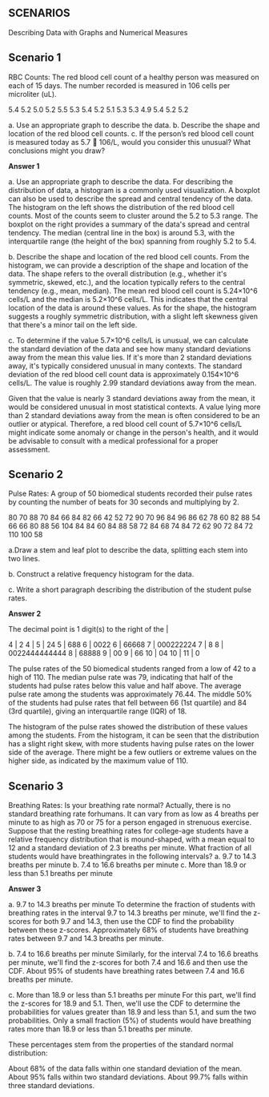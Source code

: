 ## SCENARIOS
Describing Data with Graphs and Numerical Measures

## Scenario 1

RBC Counts: The red blood cell count
of a healthy person was measured on each of
15 days. The number recorded is measured in 106 cells
per microliter (uL).

5.4 5.2 5.0 5.2 5.5
5.3 5.4 5.2 5.1 5.3
5.3 4.9 5.4 5.2 5.2

a. Use an appropriate graph to describe the data.
b. Describe the shape and location of the red blood cell
counts.
c. If the person’s red blood cell count is measured
today as 5.7  106/L, would you consider
this unusual? What conclusions might you
draw?

**Answer 1**

a. Use an appropriate graph to describe the data.
For describing the distribution of data, a histogram is a commonly used visualization. A boxplot can also be used to describe the spread and central tendency of the data.
The histogram on the left shows the distribution of the red blood cell counts. Most of the counts seem to cluster around the 5.2 to 5.3 range. The boxplot on the right provides a summary of the data's spread and central tendency. 
The median (central line in the box) is around 5.3, with the interquartile range (the height of the box) spanning from roughly 5.2 to 5.4.

b. Describe the shape and location of the red blood cell counts.
From the histogram, we can provide a description of the shape and location of the data. The shape refers to the overall distribution (e.g., whether it's symmetric, skewed, etc.), and the location typically refers to the central tendency (e.g., mean, median).
The mean red blood cell count is 5.24×10^6 cells/L and the median is 5.2×10^6 cells/L. This indicates that the central location of the data is around these values.
As for the shape, the histogram suggests a roughly symmetric distribution, with a slight left skewness given that there's a minor tail on the left side.

c. To determine if the value 5.7×10^6 cells/L is unusual, we can calculate the standard deviation of the data and see how many standard deviations away from the mean this value lies. 
If it's more than 2 standard deviations away, it's typically considered unusual in many contexts.
The standard deviation of the red blood cell count data is approximately 0.154×10^6 cells/L. The value is roughly 2.99 standard deviations away from the mean.

Given that the value is nearly 3 standard deviations away from the mean, it would be considered unusual in most statistical contexts. 
A value lying more than 2 standard deviations away from the mean is often considered to be an outlier or atypical. Therefore, a red blood cell count of 5.7×10^6 cells/L 
might indicate some anomaly or change in the person's health, and it would be advisable to consult with a medical professional for a proper assessment.​

## Scenario 2

Pulse Rates: A group of 50 biomedical
students recorded their pulse rates by
counting the number of beats for 30 seconds and
multiplying by 2.

80 70 88 70 84 66 84 82 66 42
52 72 90 70 96 84 96 86 62 78
60 82 88 54 66 66 80 88 56 104
84 84 60 84 88 58 72 84 68 74
84 72 62 90 72 84 72 110 100 58

a.Draw a stem and leaf plot to describe the data,
splitting each stem into two lines.

b. Construct a relative frequency histogram for the
data.

c. Write a short paragraph describing the distribution
of the student pulse rates.

**Answer 2**

The decimal point is 1 digit(s) to the right of the |

   4 | 2
   4 | 
   5 | 24
   5 | 688
   6 | 0022
   6 | 66668
   7 | 000222224
   7 | 8
   8 | 0022444444444
   8 | 68888
   9 | 00
   9 | 66
  10 | 04
  10 | 
  11 | 0

The pulse rates of the 50 biomedical students ranged from a low of 42 to a high of 110. The median pulse rate was 79, indicating that half of the students had pulse rates below this value and half above. The average pulse rate among the students was approximately 76.44. The middle 50% of the students had pulse rates that fell between 66 (1st quartile) and 84 (3rd quartile), giving an interquartile range (IQR) of 18.

The histogram of the pulse rates showed the distribution of these values among the students. From the histogram, it can be seen that the distribution has a slight right skew, with more students having pulse rates on the lower side of the average. There might be a few outliers or extreme values on the higher side, as indicated by the maximum value of 110.

## Scenario 3

Breathing Rates: Is your breathing rate normal? Actually, there is no standard breathing rate forhumans. It can vary from as low as 4 breaths per
minute to as high as 70 or 75 for a person engaged in strenuous exercise. Suppose that the resting breathing rates for college-age students have a relative frequency
distribution that is mound-shaped, with a mean equal to 12 and a standard deviation of 2.3 breaths per minute.
What fraction of all students would have breathingrates in the following intervals?
a. 9.7 to 14.3 breaths per minute
b. 7.4 to 16.6 breaths per minute
c. More than 18.9 or less than 5.1 breaths per minute

**Answer 3**

a. 9.7 to 14.3 breaths per minute
To determine the fraction of students with breathing rates in the interval 9.7 to 14.3 breaths per minute, we'll find the z-scores for both 9.7 and 14.3, then use the CDF to find the probability 
between these z-scores.
Approximately 68% of students have breathing rates between 9.7 and 14.3 breaths per minute.

b. 7.4 to 16.6 breaths per minute
Similarly, for the interval 7.4 to 16.6 breaths per minute, we'll find the z-scores for both 7.4 and 16.6 and then use the CDF.
About 95% of students have breathing rates between 7.4 and 16.6 breaths per minute.

c. More than 18.9 or less than 5.1 breaths per minute
For this part, we'll find the z-scores for 18.9 and 5.1. Then, we'll use the CDF to determine the probabilities for values greater than 18.9 and less than 5.1, and sum the two probabilities.
Only a small fraction (5%) of students would have breathing rates more than 18.9 or less than 5.1 breaths per minute.

These percentages stem from the properties of the standard normal distribution:

About 68% of the data falls within one standard deviation of the mean.
About 95% falls within two standard deviations.
About 99.7% falls within three standard deviations.
